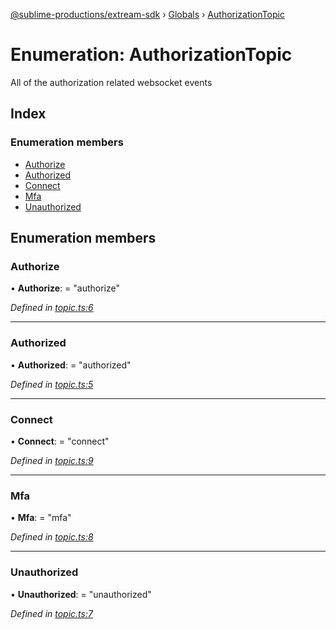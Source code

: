[@sublime-productions/extream-sdk](../README.md) › [Globals](../globals.md) › [AuthorizationTopic](authorizationtopic.md)

# Enumeration: AuthorizationTopic

All of the authorization related websocket events

## Index

### Enumeration members

* [Authorize](authorizationtopic.md#authorize)
* [Authorized](authorizationtopic.md#authorized)
* [Connect](authorizationtopic.md#connect)
* [Mfa](authorizationtopic.md#mfa)
* [Unauthorized](authorizationtopic.md#unauthorized)

## Enumeration members

###  Authorize

• **Authorize**: = "authorize"

*Defined in [topic.ts:6](https://github.com/Extream-SaaS/ex-sdk/blob/ccff5d7/src/topic.ts#L6)*

___

###  Authorized

• **Authorized**: = "authorized"

*Defined in [topic.ts:5](https://github.com/Extream-SaaS/ex-sdk/blob/ccff5d7/src/topic.ts#L5)*

___

###  Connect

• **Connect**: = "connect"

*Defined in [topic.ts:9](https://github.com/Extream-SaaS/ex-sdk/blob/ccff5d7/src/topic.ts#L9)*

___

###  Mfa

• **Mfa**: = "mfa"

*Defined in [topic.ts:8](https://github.com/Extream-SaaS/ex-sdk/blob/ccff5d7/src/topic.ts#L8)*

___

###  Unauthorized

• **Unauthorized**: = "unauthorized"

*Defined in [topic.ts:7](https://github.com/Extream-SaaS/ex-sdk/blob/ccff5d7/src/topic.ts#L7)*
